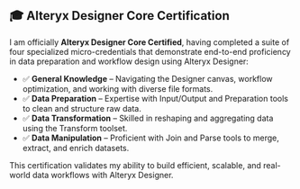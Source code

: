 ## 🎓 Alteryx Designer Core Certification

I am officially **Alteryx Designer Core Certified**, having completed a suite of four specialized micro-credentials that demonstrate end-to-end proficiency in data preparation and workflow design using Alteryx Designer:

- ✅ **General Knowledge** – Navigating the Designer canvas, workflow optimization, and working with diverse file formats.  
- ✅ **Data Preparation** – Expertise with Input/Output and Preparation tools to clean and structure raw data.  
- ✅ **Data Transformation** – Skilled in reshaping and aggregating data using the Transform toolset.  
- ✅ **Data Manipulation** – Proficient with Join and Parse tools to merge, extract, and enrich datasets.

This certification validates my ability to build efficient, scalable, and real-world data workflows with Alteryx Designer.
